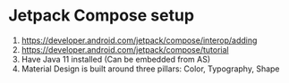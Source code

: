 # Jetpack Compose setup

1. https://developer.android.com/jetpack/compose/interop/adding
2. https://developer.android.com/jetpack/compose/tutorial
3. Have Java 11 installed (Can be embedded from AS)
4. Material Design is built around three pillars: Color, Typography, Shape